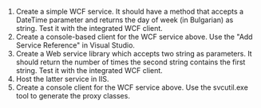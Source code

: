 1. Create a simple WCF service. It should have a method that accepts a DateTime parameter and returns the day of week (in Bulgarian) as string. Test it with the integrated WCF client.
2. Create a console-based client for the WCF service above. Use the "Add Service Reference" in Visual Studio.
3. Create a Web service library which accepts two string as parameters. It should return the number of times the second string contains the first string. Test it with the integrated WCF client.
4. Host the latter service in IIS.
5. Create a console client for the WCF service above. Use the svcutil.exe tool to generate the proxy classes.
